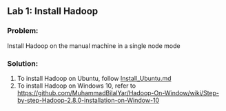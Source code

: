 ## Lab 1: Install Hadoop
### Problem:
Install Hadoop on the manual machine in a single node mode
### Solution:
1. To install Hadoop on Ubuntu, follow [Install_Ubuntu.md][1]
2. To install Hadoop on Windows 10, refer to 
https://github.com/MuhammadBilalYar/Hadoop-On-Window/wiki/Step-by-step-Hadoop-2.8.0-installation-on-Window-10

[1]: https://github.com/vitaliy505/HSE_IAD/blob/master/Big_Data/Lab_1/Install_Ubuntu.md
